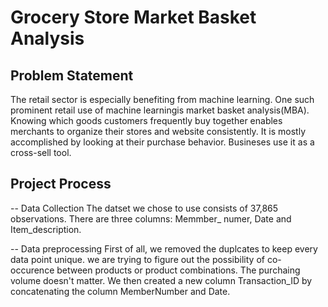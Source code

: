 # Grocery Store Market Basket Analysis

## Problem Statement 

The retail sector is especially benefiting from machine learning. One such prominent retail 
use of machine learningis market basket analysis(MBA). Knowing which goods customers frequently 
buy together enables merchants to organize their stores and website consistently. It is mostly
accomplished by looking at their purchase behavior. Busineses use it as a cross-sell tool.

## Project Process

-- Data Collection
The datset we chose to use consists of 37,865 observations. There are three columns: Memmber_
numer, Date and Item_description. 

-- Data preprocessing
First of all, we removed the duplcates to keep every data point unique. we are trying to figure
out the possibility of co-occurence between products or product combinations. The purchaing 
volume doesn't matter.
We then created a new column Transaction_ID by concatenating the column MemberNumber and Date.

